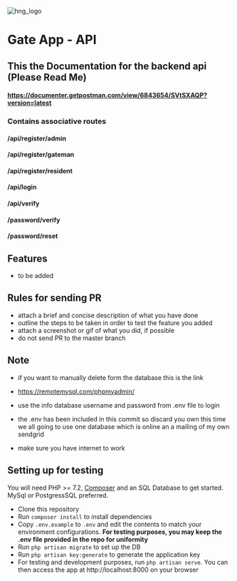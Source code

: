 ![hng_logo](https://res.cloudinary.com/benchuks-inc/image/upload/v1569336547/hng.png)

# Gate App - API

## This the Documentation for the backend api (Please Read Me)

#### https://documenter.getpostman.com/view/6843654/SVtSXAQP?version=latest

### Contains associative routes

#### /api/register/admin
#### /api/register/gateman
#### /api/register/resident
#### /api/login
#### /api/verify
#### /password/verify
#### /password/reset

## Features

* to be added

## Rules for sending PR

* attach a brief and concise description of what you have done
* outline the steps to be taken in order to test the feature you added
* attach a screenshot or gif of what you did, if possible
* do not send PR to the master branch



## Note 
* if you want to manually delete form the database this is the link
* https://remotemysql.com/phpmyadmin/
* use the info database username and password from .env file to login

* the .env has been included in this commit so discard you own this time we all going to use one database which is online an a mailing of my own sendgrid 

* make sure you have internet to work 

## Setting up for testing
You will need PHP >= 7.2, [Composer](https://getcomposer.org/) and an SQL Database to get started.
MySql or PostgressSQL preferred.

* Clone this repository
* Run `composer install` to install dependencies
* Copy `.env.example` to `.env` and edit the contents to match your environment
configurations. **For testing purposes, you may keep the .env file provided in the repo for uniformity**
* Run ```php artisan migrate``` to set up the DB
* Run ```php artisan key:generate``` to  generate the application key
* For testing and development purposes, run ```php artisan serve```. You can then access the app at http://localhost:8000 on your browser
